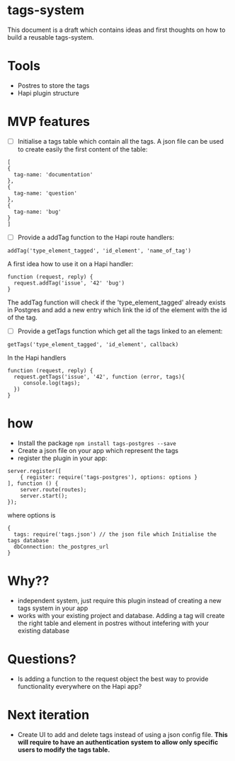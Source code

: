 # tags-system

This document is a draft which contains ideas and first thoughts on how to build a reusable tags-system.

# Tools

- Postres to store the tags
- Hapi plugin structure

# MVP features

- [ ] Initialise a tags table which contain all the tags. A json file can be used to create easily the first content of the table:

```
[
{
  tag-name: 'documentation'
},
{
  tag-name: 'question'
},
{
  tag-name: 'bug'
}
]
```
- [ ] Provide a addTag function to the Hapi route handlers:

```
addTag('type_element_tagged', 'id_element', 'name_of_tag')
```
A first idea how to use it on a Hapi handler:

```
function (request, reply) {
  request.addTag('issue', '42' 'bug')
}
```

The addTag function will check if the 'type_element_tagged' already exists in Postgres and add a new entry which link the id of the element with the id of the tag.

- [ ] Provide a getTags function which get all the tags linked to an element:

```
getTags('type_element_tagged', 'id_element', callback)
```
In the Hapi handlers

```
function (request, reply) {
  request.getTags('issue', '42', function (error, tags){
     console.log(tags);  
  })
}
```

# how

- Install the package ```npm install tags-postgres --save```
- Create a json file on your app which represent the tags
- register the plugin in your app:
```
server.register([
    { register: require('tags-postgres'), options: options }
], function () {
    server.route(routes);
    server.start();
});
```

where options is

```
{
  tags: require('tags.json') // the json file which Initialise the tags database
  dbConnection: the_postgres_url
}
```

# Why??

- independent system, just require this plugin instead of creating a new tags system in your app
- works with your existing project and database. Adding a tag will create the right table and element in postres without intefering with your existing database

# Questions?

- Is adding a function to the request object the best way to provide functionality everywhere on the Hapi app?


# Next iteration


- Create UI to add and delete tags instead of using a json config file. **This will require to have an authentication system to allow only specific users to modify the tags table.**